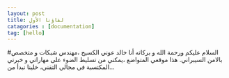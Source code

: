 ```yaml
---
layout: post
title: لقاؤنا الأول
catagories : [documentation]
tag: [hello]
---
```


#السلام عليكم ورحمة الله و بركاته
أنا خالد عوني الكسيح ،مهندس شبكات و متخصص بالامن السيبراني.
هذا موقعي المتواضع ،يمكني من تسليط الضوء على مهاراتي و خبرتي المكتسبة في مجالي التقني،
خلينا نبدأ من...